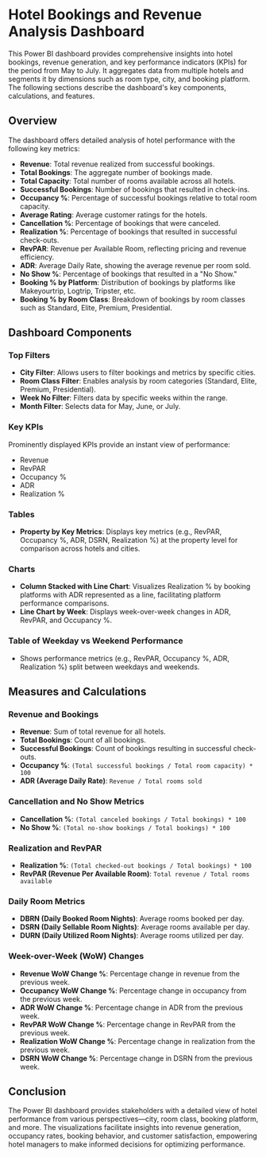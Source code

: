# Hotel Bookings and Revenue Analysis Dashboard

This Power BI dashboard provides comprehensive insights into hotel bookings, revenue generation, and key performance indicators (KPIs) for the period from May to July. It aggregates data from multiple hotels and segments it by dimensions such as room type, city, and booking platform. The following sections describe the dashboard's key components, calculations, and features.

## Overview

The dashboard offers detailed analysis of hotel performance with the following key metrics:

- **Revenue**: Total revenue realized from successful bookings.
- **Total Bookings**: The aggregate number of bookings made.
- **Total Capacity**: Total number of rooms available across all hotels.
- **Successful Bookings**: Number of bookings that resulted in check-ins.
- **Occupancy %**: Percentage of successful bookings relative to total room capacity.
- **Average Rating**: Average customer ratings for the hotels.
- **Cancellation %**: Percentage of bookings that were canceled.
- **Realization %**: Percentage of bookings that resulted in successful check-outs.
- **RevPAR**: Revenue per Available Room, reflecting pricing and revenue efficiency.
- **ADR**: Average Daily Rate, showing the average revenue per room sold.
- **No Show %**: Percentage of bookings that resulted in a "No Show."
- **Booking % by Platform**: Distribution of bookings by platforms like Makeyourtrip, Logtrip, Tripster, etc.
- **Booking % by Room Class**: Breakdown of bookings by room classes such as Standard, Elite, Premium, Presidential.

## Dashboard Components

### Top Filters

- **City Filter**: Allows users to filter bookings and metrics by specific cities.
- **Room Class Filter**: Enables analysis by room categories (Standard, Elite, Premium, Presidential).
- **Week No Filter**: Filters data by specific weeks within the range.
- **Month Filter**: Selects data for May, June, or July.

### Key KPIs

Prominently displayed KPIs provide an instant view of performance:

- Revenue
- RevPAR
- Occupancy %
- ADR
- Realization %

### Tables

- **Property by Key Metrics**: Displays key metrics (e.g., RevPAR, Occupancy %, ADR, DSRN, Realization %) at the property level for comparison across hotels and cities.

### Charts

- **Column Stacked with Line Chart**: Visualizes Realization % by booking platforms with ADR represented as a line, facilitating platform performance comparisons.
- **Line Chart by Week**: Displays week-over-week changes in ADR, RevPAR, and Occupancy %.

### Table of Weekday vs Weekend Performance

- Shows performance metrics (e.g., RevPAR, Occupancy %, ADR, Realization %) split between weekdays and weekends.

## Measures and Calculations

### Revenue and Bookings

- **Revenue**: Sum of total revenue for all hotels.
- **Total Bookings**: Count of all bookings.
- **Successful Bookings**: Count of bookings resulting in successful check-outs.
- **Occupancy %**: `(Total successful bookings / Total room capacity) * 100`
- **ADR (Average Daily Rate)**: `Revenue / Total rooms sold`

### Cancellation and No Show Metrics

- **Cancellation %**: `(Total canceled bookings / Total bookings) * 100`
- **No Show %**: `(Total no-show bookings / Total bookings) * 100`

### Realization and RevPAR

- **Realization %**: `(Total checked-out bookings / Total bookings) * 100`
- **RevPAR (Revenue Per Available Room)**: `Total revenue / Total rooms available`

### Daily Room Metrics

- **DBRN (Daily Booked Room Nights)**: Average rooms booked per day.
- **DSRN (Daily Sellable Room Nights)**: Average rooms available per day.
- **DURN (Daily Utilized Room Nights)**: Average rooms utilized per day.

### Week-over-Week (WoW) Changes

- **Revenue WoW Change %**: Percentage change in revenue from the previous week.
- **Occupancy WoW Change %**: Percentage change in occupancy from the previous week.
- **ADR WoW Change %**: Percentage change in ADR from the previous week.
- **RevPAR WoW Change %**: Percentage change in RevPAR from the previous week.
- **Realization WoW Change %**: Percentage change in realization from the previous week.
- **DSRN WoW Change %**: Percentage change in DSRN from the previous week.

## Conclusion

The Power BI dashboard provides stakeholders with a detailed view of hotel performance from various perspectives—city, room class, booking platform, and more. The visualizations facilitate insights into revenue generation, occupancy rates, booking behavior, and customer satisfaction, empowering hotel managers to make informed decisions for optimizing performance.

